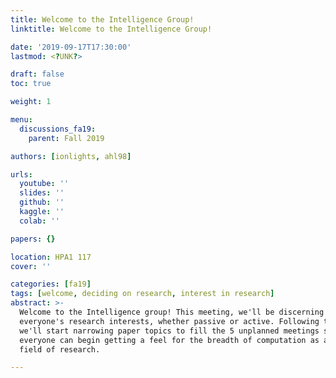 ```yaml
---
title: Welcome to the Intelligence Group!
linktitle: Welcome to the Intelligence Group!

date: '2019-09-17T17:30:00'
lastmod: <?UNK?>

draft: false
toc: true

weight: 1

menu:
  discussions_fa19:
    parent: Fall 2019

authors: [ionlights, ahl98]

urls:
  youtube: ''
  slides: ''
  github: ''
  kaggle: ''
  colab: ''

papers: {}

location: HPA1 117
cover: ''

categories: [fa19]
tags: [welcome, deciding on research, interest in research]
abstract: >-
  Welcome to the Intelligence group! This meeting, we'll be discerning
  everyone's research interests, whether passive or active. Following that,
  we'll start narrowing paper topics to fill the 5 unplanned meetings so
  everyone can begin getting a feel for the breadth of computation as a
  field of research.

---
```


<!-- TODO Add Meeting Notes/Contents here -->
<!-- NOTE Refer the Documentation if you're unsure how to format/add to this. -->
